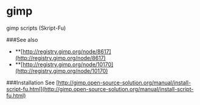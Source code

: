 gimp
====

gimp scripts (Skript-Fu)


###See also
* **[http://registry.gimp.org/node/8617](http://registry.gimp.org/node/8617)
* **[http://registry.gimp.org/node/10170](http://registry.gimp.org/node/10170)


###Installation
See [http://gimp.open-source-solution.org/manual/install-script-fu.html](http://gimp.open-source-solution.org/manual/install-script-fu.html)
